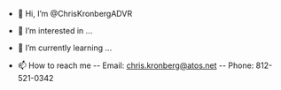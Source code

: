 - 👋 Hi, I’m @ChrisKronbergADVR
- 👀 I’m interested in ...
- 🌱 I’m currently learning ...

- 📫 How to reach me
--  Email: chris.kronberg@atos.net
--  Phone: 812-521-0342

<!---
ChrisKronbergADVR/ChrisKronbergADVR is a ✨ special ✨ repository because its `README.md` (this file) appears on your GitHub profile.
You can click the Preview link to take a look at your changes.
--->
